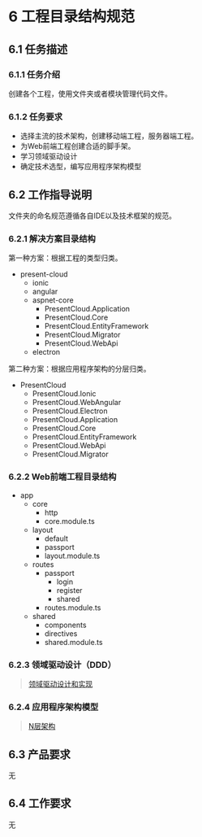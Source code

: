 # 6 工程目录结构规范

## 6.1 任务描述

### 6.1.1 任务介绍

创建各个工程，使用文件夹或者模块管理代码文件。

### 6.1.2 任务要求

- 选择主流的技术架构，创建移动端工程，服务器端工程。
- 为Web前端工程创建合适的脚手架。
- 学习领域驱动设计
- 确定技术选型，编写应用程序架构模型

## 6.2 工作指导说明

文件夹的命名规范遵循各自IDE以及技术框架的规范。

### 6.2.1 解决方案目录结构

第一种方案：根据工程的类型归类。

- present-cloud
  - ionic
  - angular
  - aspnet-core
    - PresentCloud.Application
    - PresentCloud.Core
    - PresentCloud.EntityFramework
    - PresentCloud.Migrator
    - PresentCloud.WebApi
  - electron

第二种方案：根据应用程序架构的分层归类。

- PresentCloud
  - PresentCloud.Ionic
  - PresentCloud.WebAngular
  - PresentCloud.Electron
  - PresentCloud.Application
  - PresentCloud.Core
  - PresentCloud.EntityFramework
  - PresentCloud.WebApi
  - PresentCloud.Migrator

### 6.2.2 Web前端工程目录结构


- app
  - core
    - http
    - core.module.ts
  - layout
    - default
    - passport
    - layout.module.ts
  - routes
    - passport
      - login
      - register
      - shared
    - routes.module.ts
  - shared
    - components
    - directives
    - shared.module.ts

### 6.2.3 领域驱动设计（DDD）

>[领域驱动设计和实现](https://www.jianshu.com/p/c62d9afe3132)

### 6.2.4 应用程序架构模型

>[N层架构](https://aspnetboilerplate.com/Pages/Documents/NLayer-Architecture)

## 6.3 产品要求

无

## 6.4 工作要求

无
